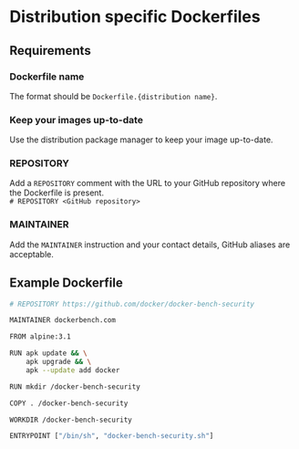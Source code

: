 # Distribution specific Dockerfiles

## Requirements

### Dockerfile name
The format should be `Dockerfile.{distribution name}`.  

### Keep your images up-to-date
Use the distribution package manager to keep your image up-to-date.

### REPOSITORY
Add a `REPOSITORY` comment with the URL to your GitHub repository where the Dockerfile is present.   
`# REPOSITORY <GitHub repository>`  

### MAINTAINER
Add the `MAINTAINER` instruction and your contact details, GitHub aliases are acceptable.   

## Example Dockerfile

```sh
# REPOSITORY https://github.com/docker/docker-bench-security

MAINTAINER dockerbench.com

FROM alpine:3.1

RUN apk update && \
    apk upgrade && \
    apk --update add docker

RUN mkdir /docker-bench-security

COPY . /docker-bench-security

WORKDIR /docker-bench-security

ENTRYPOINT ["/bin/sh", "docker-bench-security.sh"]
```
